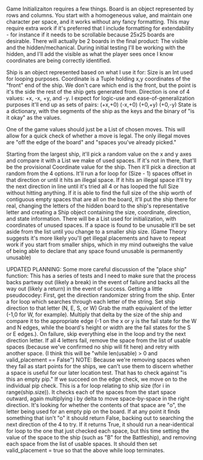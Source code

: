 Game Initializaiton requires a few things.
Board is an object represented by rows and columns.
You start with a homogeneous value, and maintain one character per space, and it works without any fancy formatting.
This may require extra work if it's preferred that I include formatting for extendability - for instance if it needs to be scrollable because 25x25 boards are desirable.
There will actually be 2 boards in the final product: The visible and the hidden/mechanical. During initial testing I'll be working with the hidden, and I'll add the visible as what the player sees once I know coordinates are being correctly identified.

Ship is an object represented based on what I use it for:
Size is an Int used for looping purposes.
Coordinate is a Tuple holding x,y coordinates of the "front" end of the ship. We don't care which end is the front, but the point is it's the side the rest of the ship gets generated from.
Direction is one of 4 values: +x, -x, +y, and -y. I expect for logic-use and ease-of-generalization purposes it'll end up as sets of pairs: (+x,+0) (-x,+0) (+0,+y) (+0,-y)
State is a dictionary, with the segments of the ship as the keys and the binary of "is it okay" as the values.

One of the game values should just be a List of chosen moves. This will allow for a quick check of whether a move is legal. The only illegal moves are "off the edge of the board" and "spaces you've already picked."

Starting from the largest ship, it'll pick a random value on the x and y axes and compare it with a List we make of used spaces. If it's not in there, that'll be the provisional Coordinate value for the ship.
Then it'll pick a direction at random from the 4 options. It'll run a for loop for (Size - 1) spaces offset in that direction or until it hits an illegal space. If it hits an illegal space it'll try the next direction in line until it's tried all 4 or has looped the full Size without hitting anything.
If it is able to find the full size of the ship worth of contiguous empty spaces that are all on the board, it'll put the ship there for real, changing the letters of the hidden board to the ship's representative letter and creating a Ship object containing the size, coordinate, direction, and state information.
There will be a List used for initialization, with coordinates of unused spaces. If a space is found to be unusable it'll be set aside from the list until you change to a smaller ship size. (Game Theory suggests it's more likely you'll get illegal placements and have to repeat work if you start from smaller ships, which in my mind outweighs the value of being able to declare that any space found unusable is permanently unusable)

UPDATED PLANNING:
Some more careful discussion of the "place ship" function:
This has a series of tests and I need to make sure that the process backs partway out (likely a break) in the event of failure and backs all the way out (likely a return) in the event of success.
Getting a little pseudocodey:
First, get the direction randomizer string from the ship.
Enter a for loop which searches through each letter of the string.
Set ship direction to that letter (N, E, S, or W)
Grab the math equivalent of the letter (-1,0 for W, for example). Multiply that delta by the size of the ship and compare it to the appropriate edge (-1 on the x or y is the fail state for the W and N edges, while the board's height or width are the fail states for the S or E edges.). On failure, skip everything else in the loop and try the next direction letter.
If all 4 letters fail, remove the space from the list of usable spaces (because we've confirmed no ship will fit here) and retry with another space. (I think this will be "while len(usable) > 0 and valid_placement == False")
NOTE: Because we're removing spaces when they fail as start points for the ships, we can't use them to discern whether a space is useful for our later location test. That has to check against "is this an empty pip."
If we succeed on the edge check, we move on to the individual pip check. This is a for loop relating to ship size (for i in range(ship.size)). It checks each of the spaces from the start space outward, again multiplying i by delta to move space-by-space in the right direction. It's looking for whether the contents of that space are "o", the letter being used for an empty pip on the board.
If at any point it finds something that isn't "o" it should return False, backing out to searching the next direction of the 4 to try.
If it returns True, it should run a near-identical for loop to the one that just checked each space, but this time setting the value of the space to the ship (such as "B" for the Battleship), and removing each space from the list of usable spaces. It should then set valid_placement = true so that the above while loop terminates.